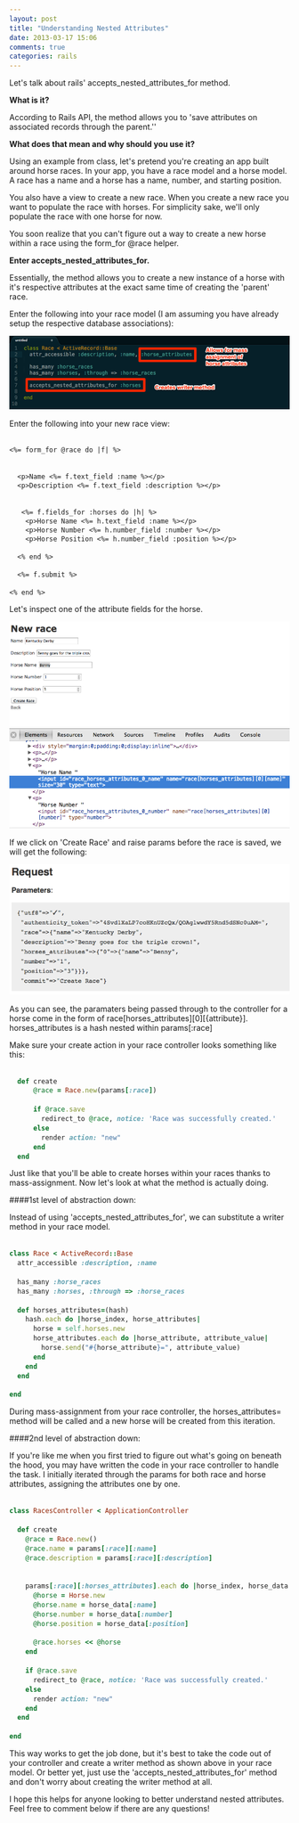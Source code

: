 ```yaml
---
layout: post
title: "Understanding Nested Attributes"
date: 2013-03-17 15:06
comments: true
categories: rails
---
```


Let's talk about rails' accepts_nested_attributes_for method.

<strong>What is it?</strong>

According to Rails API, the method allows you to 'save attributes on associated records through the parent.''

<strong>What does that mean and why should you use it?</strong>

Using an example from class, let's pretend you're creating an app built around horse races. In your app, you have a race model and a horse model. A race has a name and a horse has a name, number, and starting position. 

You also have a view to create a new race. When you create a new race you want to populate the race with horses. For simplicity sake, we'll only populate the race with one horse for now. 

You soon realize that you can't figure out a way to create a new horse within a race using the form_for @race helper.

<strong>Enter accepts_nested_attributes_for.</strong>

Essentially, the method allows you to create a new instance of a horse with it's respective attributes at the exact same time of creating the 'parent' race. 

Enter the following into your race model (I am assuming you have already setup the respective database associations):

<img src='images/horses1.png'>

Enter the following into your new race view:

``` erb

<%= form_for @race do |f| %>

  
  <p>Name <%= f.text_field :name %></p>
  <p>Description <%= f.text_field :description %></p>


   <%= f.fields_for :horses do |h| %>
    <p>Horse Name <%= h.text_field :name %></p>
    <p>Horse Number <%= h.number_field :number %></p>
    <p>Horse Position <%= h.number_field :position %></p>
  
  <% end %>

  <%= f.submit %>

<% end %>

```

Let's inspect one of the attribute fields for the horse.

<img src='images/horses2.png'>

If we click on 'Create Race' and raise params before the race is saved, we will get the following:

<img src='images/horses3.png'>


As you can see, the paramaters being passed through to the controller for a horse come in the form of race[horses_attributes][0][{attribute}]. horses_attributes is a hash nested within params[:race]

Make sure your create action in your race controller looks something like this:

``` ruby

  def create
      @race = Race.new(params[:race])

      if @race.save
        redirect_to @race, notice: 'Race was successfully created.'
      else
        render action: "new"
      end 
  end

``` 

Just like that you'll be able to create horses within your races thanks to mass-assignment. Now let's look at what the method is actually doing. 

####1st level of abstraction down:

Instead of using 'accepts_nested_attributes_for', we can substitute a writer method in your race model.

``` ruby

class Race < ActiveRecord::Base
  attr_accessible :description, :name
  
  has_many :horse_races
  has_many :horses, :through => :horse_races

  def horses_attributes=(hash)
    hash.each do |horse_index, horse_attributes|
      horse = self.horses.new
      horse_attributes.each do |horse_attribute, attribute_value|
        horse.send("#{horse_attribute}=", attribute_value)
      end
    end
  end

end

```

During mass-assignment from your race controller, the horses_attributes= method will be called and a new horse will be created from this iteration.

####2nd level of abstraction down: 

If you're like me when you first tried to figure out what's going on beneath the hood, you may have written the code in your race controller to handle the task. I initially iterated through the params for both race and horse attributes, assigning the attributes one by one.


``` ruby

class RacesController < ApplicationController

  def create
    @race = Race.new()
    @race.name = params[:race][:name]
    @race.description = params[:race][:description]


    params[:race][:horses_attributes].each do |horse_index, horse_data|
      @horse = Horse.new
      @horse.name = horse_data[:name]
      @horse.number = horse_data[:number]
      @horse.position = horse_data[:position]

      @race.horses << @horse
    end
 
    if @race.save
      redirect_to @race, notice: 'Race was successfully created.'
    else
      render action: "new"
    end
  end

end

```

This way works to get the job done, but it's best to take the code out of your controller and create a writer method as shown above in your race model. Or better yet, just use the 'accepts_nested_attributes_for' method and don't worry about creating the writer method at all. 

I hope this helps for anyone looking to better understand nested attributes. Feel free to comment below if there are any questions!


